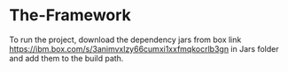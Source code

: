 # The-Framework

To run the project, download the dependency jars from box link https://ibm.box.com/s/3animvxlzy66cumxi1xxfmqkocrlb3gn in Jars folder and add them to the build path.

